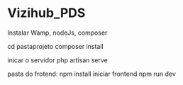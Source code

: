 # Vizihub_PDS

Instalar Wamp, nodeJs, composer

cd pastaprojeto
composer install

inicar o servidor php artisan serve

pasta do frotend:
npm install
iniciar frontend
npm run dev
